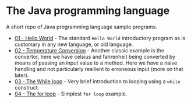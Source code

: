 # The Java programming language

A short repo of Java programming language sample programs.

- [01 - Hello World](/src/com/irisida/helloworld/HelloWorld.java) - The standard `Hello World` introductory program as is customary in any new language, or old language.
- [02 - Temperature Conversion](/src/com/irisida/tempconvert/TempConvert.java) - Another classic example is the convertor, here we have celsius and fahrenheit being converted by means of passing an input value to a method. Here we have a naive handling and not particularly resilient to erroneous input (more on that later).
- [03 - The While loop](/src/com/irisida/whileloop/WhileLoop.java) - Very brief introduction to looping using a `while` construct.
- [04 - The for loop](/src/com/irisida/forloop/ForLoop.java) - Simplest `for loop` example.